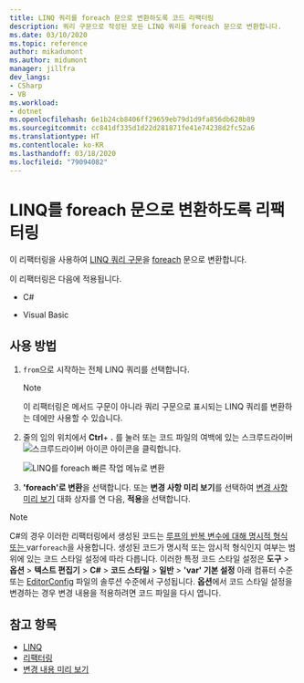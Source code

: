 ```yaml
---
title: LINQ 쿼리를 foreach 문으로 변환하도록 코드 리팩터링
description: 쿼리 구문으로 작성된 모든 LINQ 쿼리를 foreach 문으로 변환합니다.
ms.date: 03/10/2020
ms.topic: reference
author: mikadumont
ms.author: midumont
manager: jillfra
dev_langs:
- CSharp
- VB
ms.workload:
- dotnet
ms.openlocfilehash: 6e1b24cb8406ff29659eb79d1d9fa856db628b89
ms.sourcegitcommit: cc841df335d1d22d281871fe41e74238d2fc52a6
ms.translationtype: HT
ms.contentlocale: ko-KR
ms.lasthandoff: 03/18/2020
ms.locfileid: "79094082"
---
```

# <a name="refactoring-to-convert-linq-to-a-foreach-statement"></a>LINQ를 foreach 문으로 변환하도록 리팩터링

이 리팩터링을 사용하여 [LINQ 쿼리 구문](/dotnet/csharp/programming-guide/concepts/linq/query-syntax-and-method-syntax-in-linq)을 [foreach](/dotnet/csharp/language-reference/keywords/foreach-in) 문으로 변환합니다.

이 리팩터링은 다음에 적용됩니다.

- C#

- Visual Basic

## <a name="how-to-use-it"></a>사용 방법

1. `from`으로 시작하는 전체 LINQ 쿼리를 선택합니다.

   > [!NOTE]
   > 이 리팩터링은 메서드 구문이 아니라 쿼리 구문으로 표시되는 LINQ 쿼리를 변환하는 데에만 사용할 수 있습니다.

1. 줄의 임의 위치에서 **Ctrl**+ **.** 를 눌러 또는 코드 파일의 여백에 있는 스크루드라이버 ![스크루드라이버 아이콘](../media/screwdriver-icon.png) 아이콘을 클릭합니다.

   ![LINQ를 foreach 빠른 작업 메뉴로 변환](media/convert-linq-to-foreach.png)

1. **'foreach'로 변환**을 선택합니다. 또는 **변경 사항 미리 보기**를 선택하여 [변경 사항 미리 보기](../../ide/preview-changes.md) 대화 상자를 연 다음, **적용**을 선택합니다.

> [!NOTE]
> C#의 경우 이러한 리팩터링에서 생성된 코드는 [ 루프의 반복 변수에 대해 명시적 형식 또는 ](/dotnet/csharp/language-reference/keywords/var)var`foreach`을 사용합니다. 생성된 코드가 명시적 또는 암시적 형식인지 여부는 범위에 있는 코드 스타일 설정에 따라 다릅니다. 이러한 특정 코드 스타일 설정은 **도구** > **옵션** > **텍스트 편집기** > **C#**  > **코드 스타일** > **일반** >  **\'var' 기본 설정** 아래 컴퓨터 수준 또는 [EditorConfig](../../ide/editorconfig-language-conventions.md#implicit-and-explicit-types) 파일의 솔루션 수준에서 구성됩니다. **옵션**에서 코드 스타일 설정을 변경하는 경우 변경 내용을 적용하려면 코드 파일을 다시 엽니다.

## <a name="see-also"></a>참고 항목

- [LINQ](/dotnet/standard/using-linq)
- [리팩터링](../refactoring-in-visual-studio.md)
- [변경 내용 미리 보기](../../ide/preview-changes.md)

